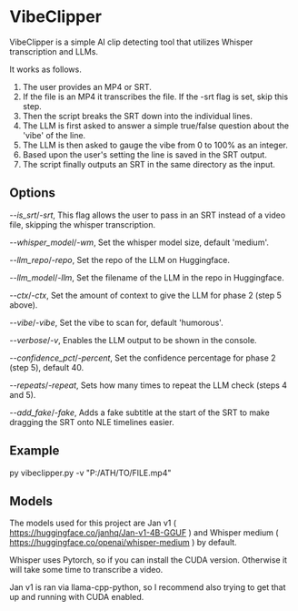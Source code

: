 # VibeClipper
VibeClipper is a simple AI clip detecting tool that utilizes Whisper transcription and LLMs.

It works as follows.
1. The user provides an MP4 or SRT.
2. If the file is an MP4 it transcribes the file. If the -srt flag is set, skip this step.
3. Then the script breaks the SRT down into the individual lines.
4. The LLM is first asked to answer a simple true/false question about the 'vibe' of the line.
5. The LLM is then asked to gauge the vibe from 0 to 100% as an integer.
6. Based upon the user's setting the line is saved in the SRT output.
7. The script finally outputs an SRT in the same directory as the input.

## Options
*--is_srt*/*-srt*, This flag allows the user to pass in an SRT instead of a video file, skipping the whisper transcription.

*--whisper_model*/*-wm*, Set the whisper model size, default 'medium'.

*--llm_repo*/*-repo*, Set the repo of the LLM on Huggingface.

*--llm_model*/*-llm*, Set the filename of the LLM in the repo in Huggingface.

*--ctx*/*-ctx*, Set the amount of context to give the LLM for phase 2 (step 5 above).

*--vibe*/*-vibe*, Set the vibe to scan for, default 'humorous'.

*--verbose*/*-v*, Enables the LLM output to be shown in the console.

*--confidence_pct*/*-percent*, Set the confidence percentage for phase 2 (step 5), default 40.

*--repeats*/*-repeat*, Sets how many times to repeat the LLM check (steps 4 and 5).

*--add_fake*/*-fake*, Adds a fake subtitle at the start of the SRT to make dragging the SRT onto NLE timelines easier.

## Example
py vibeclipper.py -v "P:/ATH/TO/FILE.mp4"

## Models
The models used for this project are Jan v1 ( https://huggingface.co/janhq/Jan-v1-4B-GGUF ) and Whisper medium ( https://huggingface.co/openai/whisper-medium ) by default.

Whisper uses Pytorch, so if you can install the CUDA version. Otherwise it will take some time to transcribe a video.

Jan v1 is ran via llama-cpp-python, so I recommend also trying to get that up and running with CUDA enabled. 
